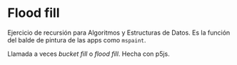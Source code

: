 # Flood fill

Ejercicio de recursión para Algoritmos y Estructuras de Datos.
Es la función del balde de pintura de las apps como `mspaint`.

Llamada a veces *bucket fill* o *flood fill*. Hecha con p5js.